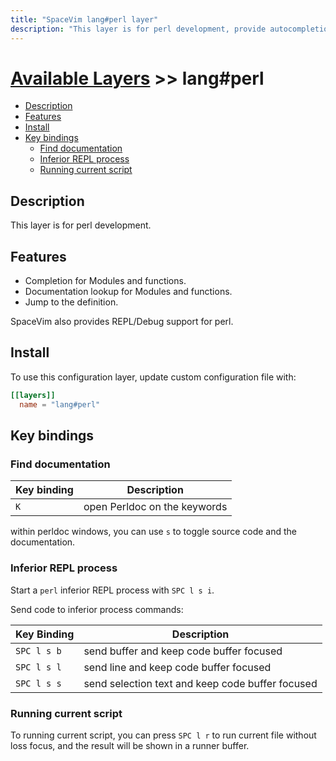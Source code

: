 ```yaml
---
title: "SpaceVim lang#perl layer"
description: "This layer is for perl development, provide autocompletion, syntax checking, code format for perl file."
---
```


# [Available Layers](../../) >> lang#perl

<!-- vim-markdown-toc GFM -->

- [Description](#description)
- [Features](#features)
- [Install](#install)
- [Key bindings](#key-bindings)
  - [Find documentation](#find-documentation)
  - [Inferior REPL process](#inferior-repl-process)
  - [Running current script](#running-current-script)

<!-- vim-markdown-toc -->

## Description

This layer is for perl development.

## Features

- Completion for Modules and functions.
- Documentation lookup for Modules and functions.
- Jump to the definition.

SpaceVim also provides REPL/Debug support for perl.

## Install

To use this configuration layer, update custom configuration file with:

```toml
[[layers]]
  name = "lang#perl"
```

## Key bindings

### Find documentation

| Key binding | Description                  |
| ----------- | ---------------------------- |
| `K`         | open Perldoc on the keywords |

within perldoc windows, you can use `s` to toggle source code and the documentation.

### Inferior REPL process

Start a `perl` inferior REPL process with `SPC l s i`. 

Send code to inferior process commands:

| Key Binding | Description                                      |
| ----------- | ------------------------------------------------ |
| `SPC l s b` | send buffer and keep code buffer focused         |
| `SPC l s l` | send line and keep code buffer focused           |
| `SPC l s s` | send selection text and keep code buffer focused |

### Running current script

To running current script, you can press `SPC l r` to run current file without loss focus, and the result will be shown in a runner buffer.
